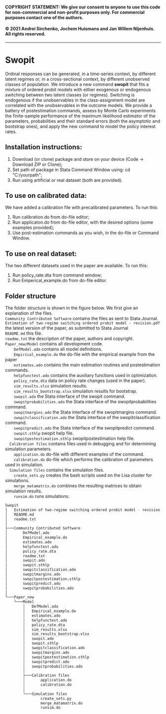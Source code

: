 #### COPYRIGHT STATEMENT: We give our consent to anyone to use this code for non-commercial and non-profit purposes only. For commercial purposes contact one of the authors. 
#### © 2021 Andrei Sirchenko, Jochem Huismans and Jan Willem Nijenhuis. All rights reserved.
------------------------------------------------------------------------------
# Swopit
Ordinal responses can be generated, in a time-series context, by different latent regimes or, in a cross-sectional context, by different unobserved classes of population. We introduce a new command **swopit** that fits a mixture of ordered probit models with either exogenous or endogenous switching between two latent classes (or regimes). Switching is endogenous if the unobservables in the class-assignment model are correlated with the unobservables in the outcome models. We provide a battery of postestimation commands, assess by Monte Carlo experiments the finite-sample performance of the maximum likelihood estimator of the parameters, probabilities and their standard errors (both the asymptotic and bootstrap ones), and apply the new command to model the policy interest rates.

## Installation instructions:
1. Download (or clone) package and store on your device (Code -> Download ZIP or Clone);
2. Set path of package in Stata Command Window using: cd "C:/yourpath";
3. Run using artificial or real dataset (both are provided).

## To use on calibrated data:
We have added a calibration file with precalibrated parameters. To run this:
1. Run calibration.do from do-file editor;
2. Run applicaton.do from do-file editor, with the desired options (some examples provided);
3. Use post-estimation commands as you wish, in the do-file or Command Window.

## To use on real dataset:
The two different datasets used in the paper are available. To run this:
1. Run policy_rate.dta from command window;
2. Run Emperical_example.do from do-file editor.

## Folder structure
The folder structure is shown in the figure below. We first give an explanation of the files.<br />
`Community Contributed Software` contains the files as sent to Stata Journal.<br />
`Estimation of two-regime switching ordered probit model - revision.pdf` the latest version of the paper, as submitted to Stata Journal <br />
`README.md` this file. <br />
`readme.txt` the description of the paper, authors and copyright. <br />
`Paper_new/Model` contains all development code.<br />
&emsp;&emsp;`DefModel.ado` contains all model definitions.<br />
&emsp;&emsp;`Empirical_example.do` the do-file with the empirical example from the paper <br />
&emsp;&emsp;`estimates.ado` contains the main estimation routines and postestimation commands.<br />
&emsp;&emsp;`helpfunctest.ado` contains the auxiliary functions used in optimization.<br />
&emsp;&emsp;`policy_rate.dta` data on policy rate changes (used in the paper). <br />
&emsp;&emsp;`sim_results.xlsx` simulation results. <br />
&emsp;&emsp;`sim_results_bootstrap.xlsx` simulation results for bootstrap. <br />
&emsp;&emsp;`swopit.ado` the Stata interface of the swopit command.<br />
&emsp;&emsp;`swopitprobabilities.ado` the Stata interface of the swopitprobabilities command.<br />
&emsp;&emsp;`swopitmargins.ado` the Stata interface of the swopitmargins command.<br />
&emsp;&emsp;`swopitclassification.ado` the Stata interface of the swopitclassification command.<br />
&emsp;&emsp;`swopitpredict.ado` the Stata interface of the swopitpredict command.<br />
&emsp;&emsp;`swopit.sthlp` swopit help file.<br />
&emsp;&emsp;`swopitpostestimation.sthlp` swopitpostestimation help file.<br />
&emsp;`Calibration files` contains files used in debugging and for determining simulation parameters. <br />
&emsp;&emsp;`application.do` do-file with different examples of the command.<br />
&emsp;&emsp;`calibration.do` do-file which performs the calibration of parameters used in simulation.<br />
&emsp;`Simulation files` contains the simulation files. <br />
&emsp;&emsp;`create_sets.py` creates the bash scripts used on the Lisa cluster for simulations. <br />
&emsp;&emsp;`merge_matamatrix.do` combines the resulting matrices to obtain simulation results. <br />
&emsp;&emsp;`runsim.do` runs simulations. <br />

```bash
Swopit
│   Estimation of two-regime switching ordered probit model - revision.pdf
│   README.md
│   readme.txt
│
├───Community Contributed Software
│       DefModel.ado
│       Empirical_example.do
│       estimates.ado
│       helpfunctest.ado
│       policy_rate.dta
│       readme.txt
│       swopit.ado
│       swopit.sthlp
│       swopitclassification.ado
│       swopitmargins.ado
│       swopitpostestimation.sthlp
│       swopitpredict.ado
│       swopitprobabilities.ado
│
└───Paper_new
    └───Model
        │   DefModel.ado
        │   Empirical_example.do
        │   estimates.ado
        │   helpfunctest.ado
        │   policy_rate.dta
        │   sim_results.xlsx
        │   sim_results_bootstrap.xlsx
        │   swopit.ado
        │   swopit.sthlp
        │   swopitclassification.ado
        │   swopitmargins.ado
        │   swopitpostestimation.sthlp
        │   swopitpredict.ado
        │   swopitprobabilities.ado
        │
        ├───Calibration files
        │       application.do
        │       calibration.do
        │
        └───Simulation files
                create_sets.py
                merge_matamatrix.do
                runsim.do
```
